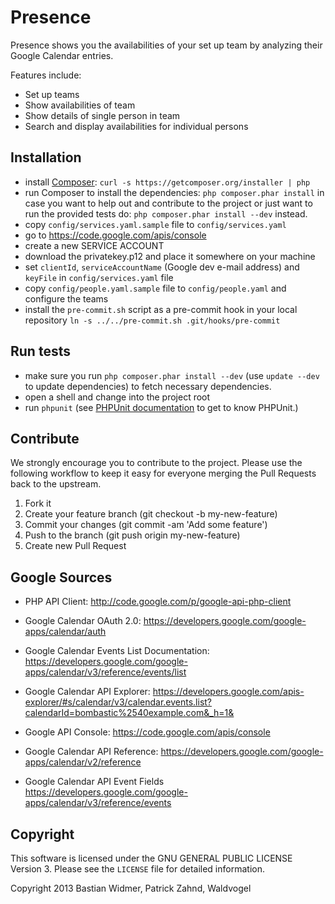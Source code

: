 Presence
========

Presence shows you the availabilities of your set up team by analyzing their Google Calendar entries.

Features include:

- Set up teams
- Show availabilities of team
- Show details of single person in team
- Search and display availabilities for individual persons

Installation
------------

* install [Composer](http://getcomposer.org/): `curl -s https://getcomposer.org/installer | php`
* run Composer to install the dependencies: `php composer.phar install`
  in case you want to help out and contribute to the project or just want to run the provided tests do:
  `php composer.phar install --dev`
  instead.
* copy `config/services.yaml.sample` file to `config/services.yaml`
* go to https://code.google.com/apis/console
* create a new SERVICE ACCOUNT
* download the privatekey.p12 and place it somewhere on your machine
* set `clientId`, `serviceAccountName` (Google dev e-mail address) and `keyFile` in `config/services.yaml` file
* copy `config/people.yaml.sample` file to `config/people.yaml` and configure the teams
* install the `pre-commit.sh` script as a pre-commit hook in your local repository `ln -s ../../pre-commit.sh .git/hooks/pre-commit`

Run tests
---------

* make sure you run `php composer.phar install --dev` (use `update --dev` to update dependencies) to fetch necessary dependencies.
* open a shell and change into the project root
* run `phpunit`
  (see [PHPUnit documentation](http://www.phpunit.de/manual/current/en/index.html) to get to know PHPUnit.)

Contribute
----------
We strongly encourage you to contribute to the project. Please use the following workflow to keep it easy for everyone merging the Pull Requests back to the upstream.

1. Fork it
2. Create your feature branch (git checkout -b my-new-feature)
3. Commit your changes (git commit -am 'Add some feature')
4. Push to the branch (git push origin my-new-feature)
5. Create new Pull Request

Google Sources
--------------

  * PHP API Client: http://code.google.com/p/google-api-php-client

  * Google Calendar OAuth 2.0: https://developers.google.com/google-apps/calendar/auth

  * Google Calendar Events List Documentation: https://developers.google.com/google-apps/calendar/v3/reference/events/list

  * Google Calendar API Explorer: https://developers.google.com/apis-explorer/#s/calendar/v3/calendar.events.list?calendarId=bombastic%2540example.com&_h=1&

  * Google API Console: https://code.google.com/apis/console

  * Google Calendar API Reference: https://developers.google.com/google-apps/calendar/v2/reference

  * Google Calendar API Event Fields https://developers.google.com/google-apps/calendar/v3/reference/events

Copyright
---------

This software is licensed under the GNU GENERAL PUBLIC LICENSE Version 3. Please see the `LICENSE` file for detailed information.

Copyright 2013 Bastian Widmer, Patrick Zahnd, Waldvogel
